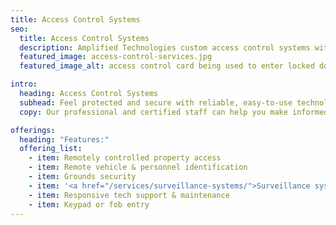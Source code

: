 ```yaml
---
title: Access Control Systems
seo:
  title: Access Control Systems
  description: Amplified Technologies custom access control systems with surveillance integration feature keypad or badge reader entry, grounds security & property protection.
  featured_image: access-control-services.jpg
  featured_image_alt: access control card being used to enter locked door

intro:
  heading: Access Control Systems
  subhead: Feel protected and secure with reliable, easy-to-use technology.
  copy: Our professional and certified staff can help you make informed decisions when it comes to securing your property, employees and assets. Through careful examination of your current property and system, we’ll identify areas of vulnerability, then custom design convenient solutions using the latest technologies to meet your needs.

offerings:
  heading: "Features:"
  offering_list:
    - item: Remotely controlled property access
    - item: Remote vehicle & personnel identification
    - item: Grounds security
    - item: '<a href="/services/surveillance-systems/">Surveillance system integration</a>'
    - item: Responsive tech support & maintenance
    - item: Keypad or fob entry
---
```

